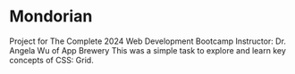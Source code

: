 # Mondorian
Project for The Complete 2024 Web Development Bootcamp
Instructor: Dr. Angela Wu of App Brewery
This was a simple task to explore and learn key concepts of CSS: Grid.
